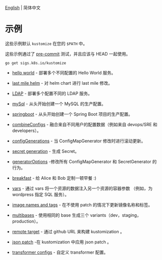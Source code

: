 [English](../README.md) | 简体中文

# 示例

这些示例默认 `kustomize` 在您的 `$PATH` 中。

这些示例通过了 [pre-commit](../../bin/pre-commit.sh) 测试，并且应该与 HEAD 一起使用。

<!-- @installkustomize @test -->
```
go get sigs.k8s.io/kustomize
```

 * [hello world](helloWorld.md) - 部署多个不同配置的 Hello World 服务。

 * [last mile helm](../chart.md) - 对 helm chart 进行 last mile 修改。
   
 * [LDAP](../ldap/README.md) - 部署多个配置不同的 LDAP 服务。

 * [mySql](../mySql/README.md) - 从头开始创建一个 MySQL 的生产配置。

 * [springboot](../springboot/README.md) - 从头开始创建一个 Spring Boot 项目的生产配置。

 * [combineConfigs](../combineConfigs.md) -
   融合来自不同用户的配置数据（例如来自 devops/SRE 和 developers）。
   
 * [configGenerations](../configGeneration.md) - 当 ConfigMapGenerator 修改时进行滚动更新。

 * [secret generation](../kvSourceGoPlugin.md) - 生成 Secret。
 
 * [generatorOptions](../generatorOptions.md) -修改所有 ConfigMapGenerator 和 SecretGenerator 的行为。

 * [breakfast](../breakfast.md) - 给 Alice 和 Bob 定制一顿早餐 :)
   
 * [vars](../wordpress/README.md) - 通过 vars 将一个资源的数据注入另一个资源的容器参数 （例如，为 wordpress 指定 SQL 服务）。
 
 * [image names and tags](../image.md) - 在不使用 patch 的情况下更新镜像名称和标签。

 * [multibases](../multibases/README.md) - 使用相同的 base 生成三个 variants（dev，staging，production）。

 * [remote target](../remoteBuild.md) - 通过 github URL 来构建 kustomization 。
 
 * [json patch](../jsonpatch.md) -在 kustomization 中应用 json patch 。

 * [transformer configs](../transformerconfigs/README.md) - 自定义 transformer 配置。

